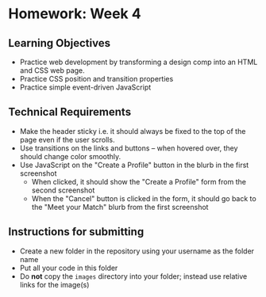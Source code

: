# Homework: Week 4

## Learning Objectives

* Practice web development by transforming a design comp into an HTML and CSS
  web page.
* Practice CSS position and transition properties
* Practice simple event-driven JavaScript

## Technical Requirements

* Make the header sticky i.e. it should always be fixed to the top of the page
  even if the user scrolls.
* Use transitions on the links and buttons – when hovered over, they should
  change color smoothly.
* Use JavaScript on the "Create a Profile" button in the blurb in the first
  screenshot
  * When clicked, it should show the "Create a Profile" form from the second
    screenshot
  * When the "Cancel" button is clicked in the form, it should go back to the
    "Meet your Match" blurb from the first screenshot

## Instructions for submitting

* Create a new folder in the repository using your username as the folder name
* Put all your code in this folder
* Do **not** copy the `images` directory into your folder; instead use relative
  links for the image(s)
